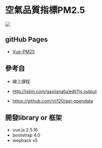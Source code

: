# 空氣品質指標PM2.5 
![](https://imgur.com/gGIJ46x)


## gitHub Pages

- [Vue-PM25](https://barrylinx.github.io/Vue-PM25-homeWork/dist/main.html)

## 參考自

- 線上課程

- http://jsbin.com/gayijanatu/edit?js,output

- https://github.com/vii120/aqi-opendata


## 開發library or 框架
- vue.js 2.5.16
- bootstrap 4.0 
- wepback v5
